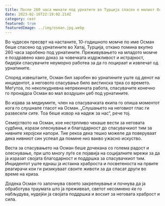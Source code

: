 ```yaml
---
title: После 260 часа минати под урнатите во Турција спасен е малиот Осман
date: 2023-02-16T22:19:02.214Z
category: свет
featured: true
featuredImage: ../img/osman.jpg.webp
---
```


Во чудесен пресврт на настаните, 10-годишното момче по име Осман беше спасено од урнатините во Хатај, Турција, откако помина вкупно 260 часа заробено под урнатините. Преживувањето на младото момче е поздравено како доказ за човечката издржливост и истрајност, бидејќи спасувачите неуморно работеа за да го лоцираат и извлечат од урнатините.

Според извештаите, Осман бил заробен во урнатините уште од денот на инцидентот, а неговото спасување било вистинска трка со времето. Меѓутоа, по неколкудневна непрекината работа, спасувачите конечно го пронајдоа Осман во мал воздушен џеб под урнатините.

Во изјава за медиумите, член на спасувачката екипа го опиша моментот кога го слушнале гласот на Осман. „Слушањето на неговиот глас ги развесели сите. Тоа беше извор на надеж за нас“, рече тој.

Семејството на Осман, кое нестрпливо чекаше вести за неговата судбина, изрази олеснување и благодарност до спасувачкиот тим за нивните херојски напори. Тие рекоа дека тешко можеле да поверуваат дека нивниот син успеал да помине низ вакво ужасно искуство.

Веста за спасувањето на Осман беше дочекана со голема радост и олеснување, при што многу луѓе се појавија на социјалните мрежи за да ја изразат својата благодарност и поддршка за спасувачкиот тим. Инцидентот уште еднаш ја истакна храброста и посветеноста на првите реагирачи кои ги ризикуваат своите животи за да спасат други во време на криза.

Додека Осман го започнува своето закрепнување и почнува да ја обработува траумата што ја преживеал, светот несомнено ќе го набљудува, нудејќи ја својата поддршка и восхит за неговата храброст и сила.
